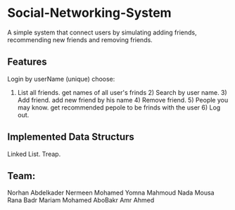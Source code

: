 # Social-Networking-System
A simple system that connect users by simulating adding friends, recommending new friends and removing friends.

## Features
Login by userName (unique)
choose:
1. List all friends.
    get names of all user's frinds
      2) Search by user name.
      3) Add friend.
         add new friend by his name
      4) Remove friend.
      5) People you may know.
         get recommended pepole to be frinds with the user
      6) Log out.
      
      
## Implemented Data Structurs
   Linked List.
   Treap.
   
   
   
## Team:
   Norhan Abdelkader
   Nermeen Mohamed
   Yomna Mahmoud
   Nada Mousa
   Rana Badr
   Mariam Mohamed AboBakr
   Amr Ahmed
